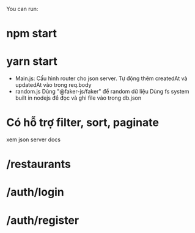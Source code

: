 You can run:

# npm start

# yarn start

-   Main.js:
    Cấu hình router cho json server.
    Tự động thêm createdAt và updatedAt vào trong req.body
-   random.js
    Dùng "@faker-js/faker" để random dữ liệu
    Dùng fs system built in nodejs để đọc và ghi file vào trong db.json

# Có hỗ trợ filter, sort, paginate

xem json server docs

# /restaurants

# /auth/login

# /auth/register
